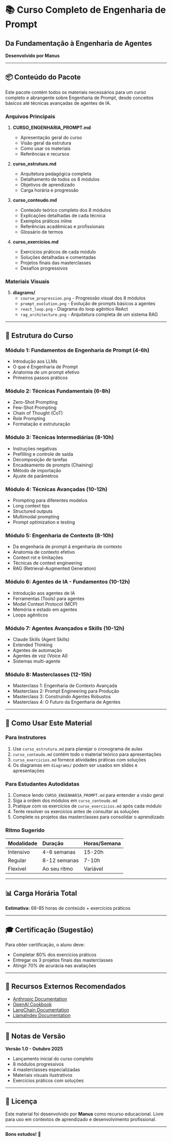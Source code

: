 # 📚 Curso Completo de Engenharia de Prompt
## Da Fundamentação à Engenharia de Agentes

**Desenvolvido por Manus**

---

## 📦 Conteúdo do Pacote

Este pacote contém todos os materiais necessários para um curso completo e abrangente sobre Engenharia de Prompt, desde conceitos básicos até técnicas avançadas de agentes de IA.

### Arquivos Principais

1. **CURSO_ENGENHARIA_PROMPT.md**
   - Apresentação geral do curso
   - Visão geral da estrutura
   - Como usar os materiais
   - Referências e recursos

2. **curso_estrutura.md**
   - Arquitetura pedagógica completa
   - Detalhamento de todos os 8 módulos
   - Objetivos de aprendizado
   - Carga horária e progressão

3. **curso_conteudo.md**
   - Conteúdo teórico completo dos 8 módulos
   - Explicações detalhadas de cada técnica
   - Exemplos práticos inline
   - Referências acadêmicas e profissionais
   - Glossário de termos

4. **curso_exercicios.md**
   - Exercícios práticos de cada módulo
   - Soluções detalhadas e comentadas
   - Projetos finais das masterclasses
   - Desafios progressivos

### Materiais Visuais

5. **diagrams/**
   - `course_progression.png` - Progressão visual dos 8 módulos
   - `prompt_evolution.png` - Evolução de prompts básicos a agentes
   - `react_loop.png` - Diagrama do loop agêntico ReAct
   - `rag_architecture.png` - Arquitetura completa de um sistema RAG

---

## 🎯 Estrutura do Curso

### Módulo 1: Fundamentos de Engenharia de Prompt (4-6h)
- Introdução aos LLMs
- O que é Engenharia de Prompt
- Anatomia de um prompt efetivo
- Primeiros passos práticos

### Módulo 2: Técnicas Fundamentais (6-8h)
- Zero-Shot Prompting
- Few-Shot Prompting
- Chain of Thought (CoT)
- Role Prompting
- Formatação e estruturação

### Módulo 3: Técnicas Intermediárias (8-10h)
- Instruções negativas
- Prefilling e controle de saída
- Decomposição de tarefas
- Encadeamento de prompts (Chaining)
- Método de importação
- Ajuste de parâmetros

### Módulo 4: Técnicas Avançadas (10-12h)
- Prompting para diferentes modelos
- Long context tips
- Structured outputs
- Multimodal prompting
- Prompt optimization e testing

### Módulo 5: Engenharia de Contexto (8-10h)
- Da engenharia de prompt à engenharia de contexto
- Anatomia de contexto efetivo
- Context rot e limitações
- Técnicas de context engineering
- RAG (Retrieval-Augmented Generation)

### Módulo 6: Agentes de IA - Fundamentos (10-12h)
- Introdução aos agentes de IA
- Ferramentas (Tools) para agentes
- Model Context Protocol (MCP)
- Memória e estado em agentes
- Loops agênticos

### Módulo 7: Agentes Avançados e Skills (10-12h)
- Claude Skills (Agent Skills)
- Extended Thinking
- Agentes de automação
- Agentes de voz (Voice AI)
- Sistemas multi-agente

### Módulo 8: Masterclasses (12-15h)
- Masterclass 1: Engenharia de Contexto Avançada
- Masterclass 2: Prompt Engineering para Produção
- Masterclass 3: Construindo Agentes Robustos
- Masterclass 4: O Futuro da Engenharia de Agentes

---

## 🚀 Como Usar Este Material

### Para Instrutores

1. Use `curso_estrutura.md` para planejar o cronograma de aulas
2. `curso_conteudo.md` contém todo o material teórico para apresentações
3. `curso_exercicios.md` fornece atividades práticas com soluções
4. Os diagramas em `diagrams/` podem ser usados em slides e apresentações

### Para Estudantes Autodidatas

1. Comece lendo `CURSO_ENGENHARIA_PROMPT.md` para entender a visão geral
2. Siga a ordem dos módulos em `curso_conteudo.md`
3. Pratique com os exercícios de `curso_exercicios.md` após cada módulo
4. Tente resolver os exercícios antes de consultar as soluções
5. Complete os projetos das masterclasses para consolidar o aprendizado

### Ritmo Sugerido

| Modalidade | Duração | Horas/Semana |
|:-----------|:--------|:-------------|
| Intensivo | 4-6 semanas | 15-20h |
| Regular | 8-12 semanas | 7-10h |
| Flexível | Ao seu ritmo | Variável |

---

## 📊 Carga Horária Total

**Estimativa:** 68-85 horas de conteúdo + exercícios práticos

---

## 🎓 Certificação (Sugestão)

Para obter certificação, o aluno deve:
- Completar 80% dos exercícios práticos
- Entregar os 3 projetos finais das masterclasses
- Atingir 70% de acurácia nas avaliações

---

## 🔗 Recursos Externos Recomendados

- [Anthropic Documentation](https://docs.anthropic.com/)
- [OpenAI Cookbook](https://cookbook.openai.com/)
- [LangChain Documentation](https://python.langchain.com/)
- [LlamaIndex Documentation](https://docs.llamaindex.ai/)

---

## 📝 Notas de Versão

**Versão 1.0 - Outubro 2025**
- Lançamento inicial do curso completo
- 8 módulos progressivos
- 4 masterclasses especializadas
- Materiais visuais ilustrativos
- Exercícios práticos com soluções

---

## 📄 Licença

Este material foi desenvolvido por **Manus** como recurso educacional. Livre para uso em contextos de aprendizado e desenvolvimento profissional.

---

**Bons estudos!** 🚀
